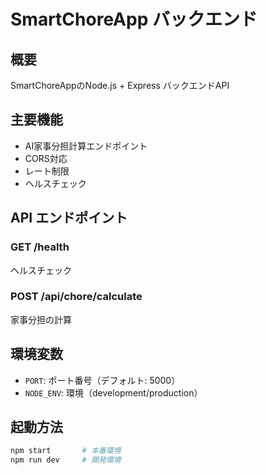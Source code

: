 # SmartChoreApp バックエンド

## 概要
SmartChoreAppのNode.js + Express バックエンドAPI

## 主要機能
- AI家事分担計算エンドポイント
- CORS対応
- レート制限
- ヘルスチェック

## API エンドポイント

### GET /health
ヘルスチェック

### POST /api/chore/calculate
家事分担の計算

## 環境変数
- `PORT`: ポート番号（デフォルト: 5000）
- `NODE_ENV`: 環境（development/production）

## 起動方法
```bash
npm start       # 本番環境
npm run dev     # 開発環境
```